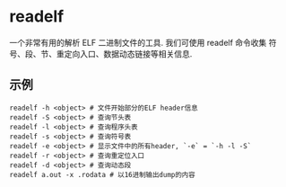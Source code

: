 # readelf
一个非常有用的解析 ELF 二进制文件的工具. 我们可使用 readelf 命令收集
符号、段、节、重定向入口、数据动态链接等相关信息.

## 示例
```
readelf -h <object> # 文件开始部分的ELF header信息
readelf -S <object> # 查询节头表
readelf -l <object> # 查询程序头表
readelf -s <object> # 查询符号表
readelf -e <object> # 显示文件中的所有header, `-e` = `-h -l -S`
readelf -r <object> # 查询重定位入口
readelf -d <object> # 查询动态段
readelf a.out -x .rodata # 以16进制输出dump的内容
```